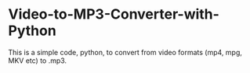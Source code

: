 # Video-to-MP3-Converter-with-Python
This is a simple code, python, to convert from video formats (mp4, mpg, MKV etc) to .mp3.
